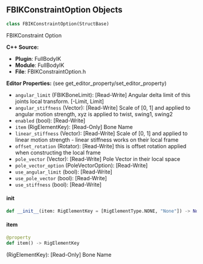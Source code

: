 ## FBIKConstraintOption Objects

```python
class FBIKConstraintOption(StructBase)
```

FBIKConstraint Option

**C++ Source:**

- **Plugin**: FullBodyIK
- **Module**: FullBodyIK
- **File**: FBIKConstraintOption.h

**Editor Properties:** (see get_editor_property/set_editor_property)

- ``angular_limit`` (FBIKBoneLimit):  [Read-Write] Angular delta limit of this joints local transform. [-Limit, Limit]
- ``angular_stiffness`` (Vector):  [Read-Write] Scale of [0, 1] and applied to angular motion strength, xyz is applied to twist, swing1, swing2
- ``enabled`` (bool):  [Read-Write]
- ``item`` (RigElementKey):  [Read-Only] Bone Name
- ``linear_stiffness`` (Vector):  [Read-Write] Scale of [0, 1] and applied to linear motion strength - linear stiffness works on their local frame
- ``offset_rotation`` (Rotator):  [Read-Write] this is offset rotation applied when constructing the local frame
- ``pole_vector`` (Vector):  [Read-Write] Pole Vector in their local space
- ``pole_vector_option`` (PoleVectorOption):  [Read-Write]
- ``use_angular_limit`` (bool):  [Read-Write]
- ``use_pole_vector`` (bool):  [Read-Write]
- ``use_stiffness`` (bool):  [Read-Write]

<a id="unreal.FBIKConstraintOption.__init__"></a>

#### __init__

```python
def __init__(item: RigElementKey = [RigElementType.NONE, "None"]) -> None
```

<a id="unreal.FBIKConstraintOption.item"></a>

#### item

```python
@property
def item() -> RigElementKey
```

(RigElementKey):  [Read-Only] Bone Name

<a id="unreal.MotionProcessInput"></a>